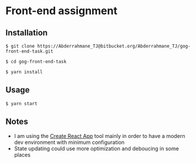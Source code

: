 # Front-end assignment

## Installation
`$ git clone https://Abderrahmane_TJ@bitbucket.org/Abderrahmane_TJ/gog-front-end-task.git`

`$ cd gog-front-end-task`

`$ yarn install`

## Usage
`$ yarn start` 

## Notes

- I am using the [Create React App](https://github.com/facebookincubator/create-react-app) 
tool mainly in order to have a modern dev environment with minimum configuration
- State updating could use more optimization and deboucing in some places